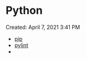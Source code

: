 # Python

Created: April 7, 2021 3:41 PM

- [pip](./Pip---Create-Requirements-txt)
- [pylint](pylint.md)
- 